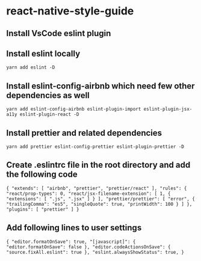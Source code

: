 # react-native-style-guide

## Install VsCode eslint plugin

## Install eslint locally

`yarn add eslint -D`

## Install eslint-config-airbnb which need few other dependencies as well

`yarn add eslint-config-airbnb eslint-plugin-import eslint-plugin-jsx-a11y eslint-plugin-react -D`

## Install prettier and related dependencies

`yarn add prettier eslint-config-prettier eslint-plugin-prettier -D`

## Create .eslintrc file in the root directory and add the following code

`{ "extends": [ "airbnb", "prettier", "prettier/react" ], "rules": { "react/prop-types": 0, "react/jsx-filename-extension": [ 1, { "extensions": [ ".js", ".jsx" ] } ], "prettier/prettier": [ "error", { "trailingComma": "es5", "singleQuote": true, "printWidth": 100 } ] }, "plugins": [ "prettier" ] }`

## Add following lines to user settings

`{ "editor.formatOnSave": true, "[javascript]": { "editor.formatOnSave": false }, "editor.codeActionsOnSave": { "source.fixAll.eslint": true }, "eslint.alwaysShowStatus": true, }`
